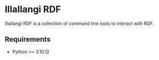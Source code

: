 # Illallangi RDF

Illallangi RDF is a collection of command line tools to interact with RDF.

## Requirements

- Python >= 3.10.12

